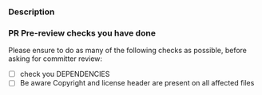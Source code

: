 <!-- 
Thanks for opening this contribution! :clap:
Please follow the instructions on your PRs title and description.
aligned title description: '(feat|fix|chore|doc): _description of introduced change_'
Info: <!- text -> comments will be hidden from the rendered view of your PR.
-->



### Description
<!-- 
Some advices for your PR description:  
- What does this PR introduce? 
- Does it fix a bug? 
- Does it add a new feature?
- Is it enhancing documentation?
--> 

<!-- Please tag the issue Fixes/Updates #issue_number in this PR that's related to, if applicable. -->

### PR Pre-review checks you have done

Please ensure to do as many of the following checks as possible, before asking for committer review:

- [ ] check you DEPENDENCIES 
- [ ] Be aware Copyright and license header are present on all affected files

<!--
Info-Links for your first PR:
- Contact Us on the [mailing list]().
- To request a review, check out [who's involved]() to see a list of contributors and committers
- Check out our guide on [how to contribute]()
- Check out the [Eclipse Foundation contribution guidelines]()
-->